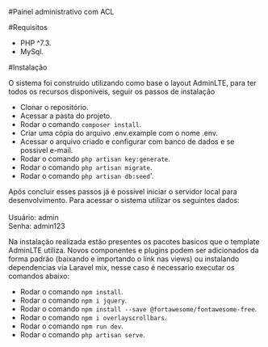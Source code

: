 #Painel administrativo com ACL

#Requisitos

* PHP ^7.3.
* MySql.

#Instalação

<p>O sistema foi construido utilizando como base o layout AdminLTE, para ter todos os recursos disponiveis, seguir os passos de instalação</p>

* Clonar o repositório.
* Acessar a pasta do projeto.
* Rodar o comando `composer install`.
* Criar uma cópia do arquivo .env.example com o nome .env.
* Acessar o arquivo criado e configurar com banco de dados e se possivel e-mail.
* Rodar o comando `php artisan key:generate`.
* Rodar o comando `php artisan migrate`.
* Rodar o comando `php artisan db:seed`'.

<p>Após concluir esses passos já é possivel iniciar o servidor local para desenvolvimento. Para acessar o sistema utilizar os seguintes dados:<br><br>
Usuário: admin <br>
Senha: admin123
</p>

<p>Na instalação realizada estão presentes os pacotes basicos que o template AdminLTE utiliza. Novos componentes e plugins podem ser adicionados da forma padrão (baixando e importando o link nas views) ou instalando dependencias via Laravel mix, nesse caso é necessario executar os comandos abaixo:</p>

* Rodar o comando `npm install`.
* Rodar o comando `npm i jquery`.
* Rodar o comando `npm install --save @fortawesome/fontawesome-free`.
* Rodar o comando `npm i overlayscrollbars`.
* Rodar o comando `npm run dev`.
* Rodar o comando `php artisan serve`.


